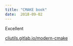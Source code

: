 ```yaml
---
title: "CMAKE book"
date:  2018-09-02
---
```



Excellent


[cliutils.gitlab.io/modern-cmake](https://cliutils.gitlab.io/modern-cmake/)
